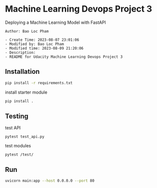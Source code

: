 # Machine Learning Devops Project 3

Deploying a Machine Learning Model with FastAPI

```
Author: Bao Loc Pham

- Create Time: 2023-08-07 23:01:06
- Modified by: Bao Loc Pham
- Modified time: 2023-08-09 21:20:06
- Description:
- README for Udacity Machine Learning Devops Project 3

```

## Installation

```bash
pip install -r requirements.txt
```

install starter module

```bash
pip install .
```

## Testing

test API

```
pytest test_api.py
```

test modules

```
pytest /test/
```

## Run

```bash
uvicorn main:app --host 0.0.0.0 --port 80
```
